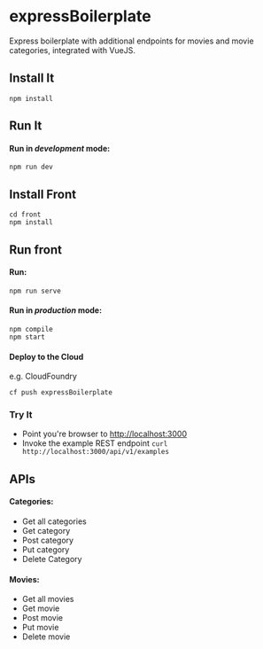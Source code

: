 # expressBoilerplate

Express boilerplate with additional endpoints for movies and movie categories, integrated with VueJS.

## Install It
```
npm install
```

## Run It
#### Run in *development* mode:

```
npm run dev
```

## Install Front

```
cd front
npm install
```

## Run front
#### Run:

```
npm run serve
```

#### Run in *production* mode:

```
npm compile
npm start
```

#### Deploy to the Cloud
e.g. CloudFoundry

```
cf push expressBoilerplate
```

### Try It
* Point you're browser to [http://localhost:3000](http://localhost:3000)
* Invoke the example REST endpoint `curl http://localhost:3000/api/v1/examples`

## APIs
#### Categories:
* Get all categories
* Get category
* Post category
* Put category
* Delete Category

#### Movies:
* Get all movies
* Get movie
* Post movie
* Put movie
* Delete movie
